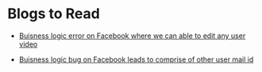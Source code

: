# Blogs to Read 

- [ Buisness logic error on Facebook where we can able to edit any user video ](https://medium.com/@yaala/trim-private-live-videos-and-access-them-a331447cc82a)

- [ Buisness logic bug on Facebook leads to comprise of other user mail id ](https://iamsaugat.medium.com/a-facebook-bug-that-exposes-email-phone-number-to-your-friends-a980d24e5ea8)
